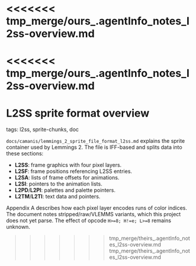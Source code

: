 <<<<<<< tmp_merge/ours_.agentInfo_notes_l2ss-overview.md
=======
<<<<<<< tmp_merge/ours_.agentInfo_notes_l2ss-overview.md
=======
# L2SS sprite format overview

tags: l2ss, sprite-chunks, doc

`docs/camanis/lemmings_2_sprite_file_format_l2ss.md` explains the sprite container used by Lemmings 2. The file is IFF-based and splits data into these sections:
- **L2SS**: frame graphics with four pixel layers.
- **L2SF**: frame positions referencing L2SS entries.
- **L2SA**: lists of frame offsets for animations.
- **L2SI**: pointers to the animation lists.
- **L2PD**/**L2PI**: palettes and palette pointers.
- **L2TM**/**L2TI**: text data and pointers.

Appendix A describes how each pixel layer encodes runs of color indices. The document notes stripped/raw/VLEMMS variants, which this project does not yet parse. The effect of opcode `H>=8; H!=e; L>=8` remains unknown.

>>>>>>> tmp_merge/theirs_.agentInfo_notes_l2ss-overview.md
>>>>>>> tmp_merge/theirs_.agentInfo_notes_l2ss-overview.md
